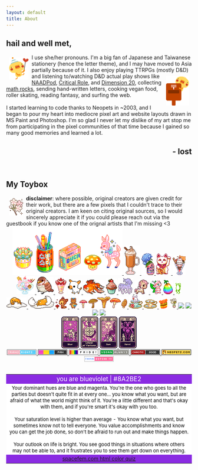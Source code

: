 ```yaml
---
layout: default
title: About
---
```

<h2>hail and well met,</h2>
<a target="_blank" href="http://moko.pupu.jp/"><img src="graphics/toy/piyos002.gif" style="margin: 8px;" align="left"></a>
I use she/her pronouns.
I'm a big fan of Japanese and Taiwanese stationery (hence the letter theme), and I may have moved to Asia partially because of it.
I also enjoy playing TTRPGs (mostly D&D) and listening to/watching D&D actual play<a target="_blank" href="http://moko.pupu.jp/"><img src="graphics/toy/piyos011.gif" style="margin: 8px;" align="right"></a> shows like <a target="_blank" href="https://www.naddpod.com/">NAADPod</a>, <a target="_blank" href="https://critrole.com/">Critical Role</a>, and <a target="_blank" href="https://www.dropout.tv/dimension-20">Dimension 20</a>, collecting <a target="_blank" href="https://dispeldice.com/">math rocks</a>, sending hand-written letters, cooking vegan food, roller skating, reading fantasy, and surfing the web.
<br>
<br>
I started learning to code thanks to Neopets in ~2003, and I began to pour my heart into mediocre pixel art and website layouts drawn in MS Paint and Photoshop. 
I'm so glad I never let my dislike of my art stop me from participating in the pixel communities of that time because I gained so many good memories and learned a lot.
<h2 align="right">- lost</h2>
<br>
<h2>My Toybox</h2>
<a target="_blank" href="https://foollovers.com/"><img src="graphics/toy/c07-flower-cherry_blossom.gif" title="credit: foollovers" style="margin: 8px;" align="left"/></a>
<b>disclaimer</b>: where possible, original creators are given credit for their work, but there are a few pixels that I couldn't trace to their original creators. 
I am keen on citing original sources, so I would sincerely appreciate it if you could please reach out via the guestbook if you know one of the orignal artists that I'm missing &lt;3
<br>
<center>
    <a target="_blank" href="https://pixelins.tumblr.com/">
    <img src="graphics/toy/pixelins.gif">
    </a>
    <a target="_blank" href="https://www.deviantart.com/king-lulu-deer">
    <img src="graphics/toy/psl_kingluludeer.gif"/>
    </a>
    <a target="_blank" href="https://www.lejlart.com/apple.html">
    <img src="graphics/toy/lacroixhydrangea.gif">
    </a>
    <a target="_blank" href="https://pixels.heylouise.space/">
    <img src="graphics/toy/50-maneki-neko1.png">
    </a>
    <a target="_blank" href="https://www.lejlart.com/apple.html">
    <img src="graphics/toy/nyan_sundae.gif">
    </a>
    <a target="_blank" href="https://web.archive.org/web/20061013174801/http://www.scribbleland.net/">
    <img src="graphics/toy/parfait_scribbleland.gif">
    </a>
    <a target="_blank" href="http://pokyaron.fc2web.com/sozai.htm">
    <img src="graphics/toy/bird1.gif">
    </a>
    <img src="graphics/toy/parfait2.png" title="If you know where this came from, please send me the link!"/>
    <a target="_blank" href="http://mes.fc2web.com/">
    <img src="graphics/toy/smalldog1.gif">
    </a>
    <a target="_blank" href="https://www.lejlart.com/apple.html">
    <img src="graphics/toy/goldfish1.gif">
    </a>
    <a target="_blank" href="https://www.lejlart.com/apple.html">
    <img src="graphics/toy/cupc3.gif">
    </a>
    <a target="_blank" href="https://www.lejlart.com/apple.html">
    <img src="graphics/toy/meltycornpixel.gif">
    </a>
    <a target="_blank" href="https://www.lejlart.com/apple.html">
    <img src="graphics/toy/toki_dolce.gif">
    </a>
    <a target="_blank" href="https://www.lejlart.com/apple.html">
    <img src="graphics/toy/candychan.gif">
    </a>
    <a target="_blank" href="https://www.lejlart.com/apple.html">
    <img src="graphics/toy/negg_rainbow.gif">
    </a>
    <img src="graphics/toy/frog.gif" title="If you know where this came from, please send me the link!"/>
    <a target="_blank" href="https://www.lejlart.com/apple.html">
    <img src="graphics/toy/gudetama_blanket.gif">
    </a>
    <a target="_blank" href="https://www.lejlart.com/apple.html">
    <img src="graphics/toy/gudetama_hideegg.gif">
    </a>
    <a target="_blank" href="http://cute.lolipop.jp/hotchoco.html">
    <img src="graphics/toy/bambi.gif"/>
    </a>
    <a target="_blank" href="https://blanketfort.neocities.org/">
    <img src="graphics/toy/mail bear.gif"/>
    </a>
    <a target="_blank" href="https://www.deviantart.com/king-lulu-deer">
    <img src="graphics/toy/mushroomjiggle_kingluludeer.gif"/>
    </a>
    <a target="_blank" href="https://www.lejlart.com/apple.html">
    <img src="graphics/toy/bun_tearose.gif">
    </a>
    <a target="_blank" href="https://www.lejlart.com/apple.html">
    <img src="graphics/toy/tcup8pastelylwblue.png">
    </a>
    <img src="graphics/toy/burgerbounce.gif" title="If you know where this came from, please send me the link!"/>
    <a target="_blank" href="http://sorahana.ciao.jp/">
        <img src="graphics/toy/bee.gif">
    </a>
    <a target="_blank" href="http://magistream.com/creature/14192519"><img src="http://magistream.com/img/14192519.gif"/></a>
    <a target="_blank" href="http://magistream.com/creature/14192528"><img src="http://magistream.com/img/14192528.gif"/></a>
    <a target="_blank" href="http://magistream.com/creature/14192584"><img src="http://magistream.com/img/14192584.gif"/></a>
    <a target="_blank" href="http://magistream.com/creature/14192587"><img src="http://magistream.com/img/14192587.gif"/></a>
    <br>
    <a target="_blank" href="https://www.deviantart.com/king-lulu-deer">
        <img src="graphics/toy/star_tarot_kingluludeer.gif"/> 
        <img src="graphics/toy/wheeloffortune_tarot_kingluludeer.gif"/> 
        <img src="graphics/toy/sun_tarot_kingluludeer.gif"/> 
        <img src="graphics/toy/devil_tarot_kingluludeer.gif"/>
    </a>
    <br>
    <a target="_blank" href="https://trovami.altervista.org/en/webmasters/makebutton">
    <img src="graphics/toy/tags/transrights.png">
    </a>
    <a target="_blank" href="https://pixels.heylouise.space/">
    <img src="graphics/toy/tags/lgbt_pan.png">
    </a>
    <a target="_blank" href="https://web.badges.world/">
    <img src="graphics/toy/tags/pride2.gif">
    </a>
    <a target="_blank" href="https://trovami.altervista.org/en/webmasters/makebutton">
    <img src="graphics/toy/tags/veganalways.png">
    </a>
    <a target="_blank" href="https://pixels.heylouise.space/">
    <img src="graphics/toy/tags/alignment_chaotic_good.png">
    </a>
    <a target="_blank" href="https://web.badges.world/">
    <img src="graphics/toy/tags/neopets.png">
    </a>
    <a target="_blank" href="https://web.badges.world/">
    <img src="graphics/toy/tags/tama.png">
    </a>
</center>
<br>
<center>
    <table bgcolor="#8A2BE2" border=0 width="50%">
        <tr>
            <td>
                <center>
                    <font color="#FFFFFF">
                        <big>you are blueviolet | #8A2BE2</big>
                    </font>
                </center>
            </td>
        </tr>
        <tr>
            <td bgcolor="#FFFFFF">
                <center>
                    <font color="#000000" size="-1">
                        Your dominant hues are blue and magenta. 
                        You're the one who goes to all the parties but doesn't quite fit in at every one... you know what you want, but are afraid of what the world might think of it. 
                        You're a little different and that's okay with them, and if you're smart it's okay with you too.
                        <br>
                        <br>
                        Your saturation level is higher than average - You know what you want, but sometimes know not to tell everyone. 
                        You value accomplishments and know you can get the job done, so don't be afraid to run out and make things happen.
                        <br>
                        <br>
                        Your outlook on life is bright. 
                        You see good things in situations where others may not be able to, and it frustrates you to see them get down on everything.
                    </font>
                </center>
            </td>
        </tr>
        <tr>
            <td>
                <center>
                    <a href="http://spacefem.com/quizzes/colors">spacefem.com html color quiz</a>
                </center>
            </td>
        </tr>
    </table>
</center>